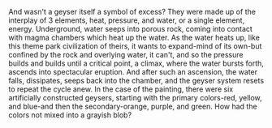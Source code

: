 And wasn't a geyser itself a symbol of excess? They were made up of the interplay of 3 elements, heat, pressure, and water, or a single element, energy. Underground, water seeps into porous rock, coming into contact with magma chambers which heat up the water. As the water heats up, like this theme park civilization of theirs, it wants to expand-mind of its own-but confined by the rock and overlying water, it can't, and so the pressure builds and builds until a critical point, a climax, where the water bursts forth, ascends into spectacular eruption. And after such an ascension, the water falls, dissipates, seeps back into the chamber, and the geyser system resets to repeat the cycle anew. In the case of the painting, there were six artificially constructed geysers, starting with the primary colors-red, yellow, and blue-and then the secondary-orange, purple, and green. How had the colors not mixed into a grayish blob?